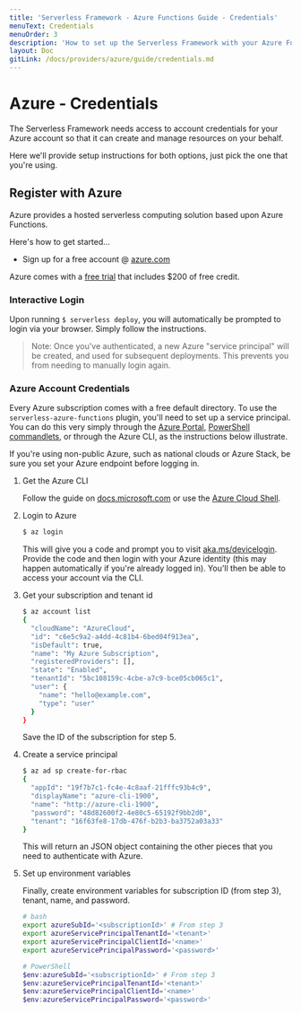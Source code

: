 ```yaml
---
title: 'Serverless Framework - Azure Functions Guide - Credentials'
menuText: Credentials
menuOrder: 3
description: 'How to set up the Serverless Framework with your Azure Functions credentials'
layout: Doc
gitLink: /docs/providers/azure/guide/credentials.md
---
```


# Azure - Credentials

The Serverless Framework needs access to account credentials for your Azure
account so that it can create and manage resources on your behalf.

Here we'll provide setup instructions for both options, just pick the one that
you're using.

## Register with Azure

Azure provides a hosted serverless computing solution based upon Azure Functions.

Here's how to get started…

- Sign up for a free account @ [azure.com](https://azure.microsoft.com/en-us/services/functions/)

Azure comes with a [free trial](https://azure.microsoft.com/en-us/free/) that
includes $200 of free credit.

### Interactive Login

Upon running `$ serverless deploy`, you will automatically be prompted to login
via your browser. Simply follow the instructions.

> Note: Once you've authenticated, a new Azure "service principal" will be
created, and used for subsequent deployments. This prevents you from needing to
manually login again.

### Azure Account Credentials

Every Azure subscription comes with a free default directory. To use the
`serverless-azure-functions` plugin, you'll need to set up a service principal.
You can do this very simply through the [Azure Portal](https://docs.microsoft.com/en-us/azure/azure-resource-manager/resource-group-create-service-principal-portal),
[PowerShell commandlets](https://docs.microsoft.com/en-us/azure/azure-resource-manager/resource-group-authenticate-service-principal),
or through the Azure CLI, as the instructions below illustrate.

If you're using non-public Azure, such as national clouds or Azure Stack, be sure
you set your Azure endpoint before logging in.

1. Get the Azure CLI

    Follow the guide on [docs.microsoft.com](https://docs.microsoft.com/en-us/cli/azure/install-azure-cli)
    or use the [Azure Cloud Shell](https://docs.microsoft.com/en-us/azure/cloud-shell/overview).

2. Login to Azure

    ```sh
    $ az login
    ```

    This will give you a code and prompt you to visit
    [aka.ms/devicelogin](https://aka.ms/devicelogin). Provide the code and then
    login with your Azure identity (this may happen automatically if you're
    already logged in). You'll then be able to access your account via the CLI.

3. Get your subscription and tenant id

    ```sh
    $ az account list
    {
      "cloudName": "AzureCloud",
      "id": "c6e5c9a2-a4dd-4c81b4-6bed04f913ea",
      "isDefault": true,
      "name": "My Azure Subscription",
      "registeredProviders": [],
      "state": "Enabled",
      "tenantId": "5bc108159c-4cbe-a7c9-bce05cb065c1",
      "user": {
        "name": "hello@example.com",
        "type": "user"
      }
    }
    ```

    Save the ID of the subscription for step 5.

4. Create a service principal

    ```sh
    $ az ad sp create-for-rbac
    {
      "appId": "19f7b7c1-fc4e-4c8aaf-21fffc93b4c9",
      "displayName": "azure-cli-1900",
      "name": "http://azure-cli-1900",
      "password": "48d82600f2-4e80c5-65192f9bb2d0",
      "tenant": "16f63fe8-17db-476f-b2b3-ba3752a03a33"
    }
    ```

    This will return an JSON object containing the other pieces that you need to
    authenticate with Azure.

5. Set up environment variables

    Finally, create environment variables for subscription ID (from step 3),
    tenant, name, and password.

    ```sh
    # bash
    export azureSubId='<subscriptionId>' # From step 3
    export azureServicePrincipalTenantId='<tenant>'
    export azureServicePrincipalClientId='<name>'
    export azureServicePrincipalPassword='<password>'
    ```

    ```powershell
    # PowerShell
    $env:azureSubId='<subscriptionId>' # From step 3
    $env:azureServicePrincipalTenantId='<tenant>'
    $env:azureServicePrincipalClientId='<name>'
    $env:azureServicePrincipalPassword='<password>'
    ```

